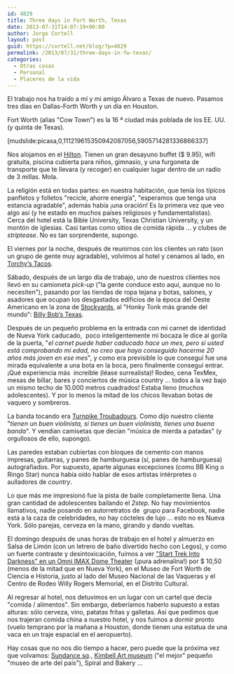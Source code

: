 ```yaml
---
id: 4829
title: Three days in Fort Worth, Texas
date: 2013-07-31T14:07:19+00:00
author: Jorge Cortell
layout: post
guid: https://cortell.net/blog/?p=4829
permalink: /2013/07/31/three-days-in-fw-texas/
categories:
  - Otras cosas
  - Personal
  - Placeres de la vida
---
```

El trabajo nos ha traído a mí y mi amigo Álvaro a Texas de nuevo. Pasamos tres días en Dallas-Forth Worth y un día en Houston.

Fort Worth (alias "Cow Town") es la 16 ª ciudad más poblada de los EE. UU. (y quinta de Texas).

[mudslide:picasa,0,111219615350942087056,5905714281336866337]

Nos alojamos en el <a title="https://hiltongardeninn3.hilton.com/en/hotels/texas/hilton-garden-inn-fort-worth-medical-center-FTWMDGI/index.html" href="https://hiltongardeninn3.hilton.com/en/hotels/texas/hilton-garden-inn-fort-worth-medical-center-FTWMDGI/index.html" target="_blank">Hilton</a>. Tienen un gran desayuno buffet ($ 9.95), wifi gratuita, piscina cubierta para niños, gimnasio, y una furgoneta de transporte que te llevara (y recoger) en cualquier lugar dentro de un radio de 3 millas. Mola.

La religión está en todas partes: en nuestra habitación, que tenía los típicos panfletos y folletos "recicle, ahorre energía", "esperamos que tenga una estancia agradable", además había ¡una oración! Es la primera vez que veo algo así (y he estado en muchos países religiosos y fundamentalistas). Cerca del hotel está la Bible University, Texas Christian University, y un montón de iglesias. Casi tantas como sitios de comida rápida ... y clubes de _striptease_. No es tan sorprendente, supongo.

El viernes por la noche, después de reunirnos con los clientes un rato (son un grupo de gente muy agradable), volvimos al hotel y cenamos al lado, en <a title="https://www.torchystacos.com/locations/fort-worth/" href="https://www.torchystacos.com/locations/fort-worth/" target="_blank">Torchy‘s Tacos</a>.

Sábado, después de un largo día de trabajo, uno de nuestros clientes nos llevó en su camioneta _pick-up_ ("la gente conduce esto aquí, aunque no lo necesiten"), pasando por las tiendas de ropa tejana y botas, salones, y asadores que ocupan los desgastados edificios de la época del Oeste Americano en la zona de <a title="https://www.fortworthstockyards.org" href="https://www.fortworthstockyards.org" target="_blank">Stockyards</a>, al "Honky Tonk más grande del mundo": <a title="https://billybobstexas.com" href="https://billybobstexas.com" target="_blank">Billy Bob‘s Texas</a>.

Después de un pequeño problema en la entrada con mi carnet de identidad de Nueva York caducado,  poco inteligentemente mi bocaza le dice al gorila de la puerta, "_el carnet puede haber caducado hace un mes, pero si usted está comprobando mi edad, no creo que haya conseguido hacerme 20 años más joven en ese mes_", y como era previsible lo que conseguí fue una mirada equivalente a una bota en la boca, pero finalmente conseguí entrar. ¡Qué experiencia más  increíble (léase surrealista)! Rodeo, cena TexMex, mesas de billar, bares y conciertos de música country ... todos a la vez bajo un mismo techo de 10.000 metros cuadrados! Estaba lleno (muchos adolescentes). Y por lo menos la mitad de los chicos llevaban botas de vaquero y sombreros.

La banda tocando era <a title="https://www.turnpiketroubadours.com" href="https://www.turnpiketroubadours.com" target="_blank">Turnpike Troubadours</a>. Como dijo nuestro cliente "_tienen un buen violinista, si tienes un buen violinista, tienes una buena banda_". Y vendían camisetas que decían "música de mierda a patadas" (y orgullosos de ello, supongo).

Las paredes estaban cubiertas con bloques de cemento con manos impresas, guitarras, y panes de hamburguesa (sí, panes de hamburguesa) autografiados. Por supuesto, aparte algunas excepciones (como BB King o Ringo Star) nunca había oído hablar de esos artistas intérpretes o aulladores de _country_.

Lo que más me impresionó fue la pista de baile completamente llena. Una gran cantidad de adolescentes bailando el _2step_. No hay movimientos llamativos, nadie posando en autorretratos de  grupo para Facebook, nadie está a la caza de celebridades, no hay cócteles de lujo ... esto no es Nueva York. Sólo parejas, cerveza en la mano, girando y dando vueltas.

El domingo después de unas horas de trabajo en el hotel y almuerzo en Salsa de Limón (con un letrero de baño divertido hecho con Legos), y como un fuerte contraste y desintoxicación, fuimos a ver <a title="https://www.fwmuseum.org/star-trek-darkness" href="https://www.fwmuseum.org/star-trek-darkness" target="_blank">"Start Trek Into Darkness" en un Omni IMAX Dome Theater</a> (¡pura adrenalina!) por $ 10,50 (menos de la mitad que en Nueva York), en el Museo de Fort Worth de Ciencia e Historia, justo al lado del Museo Nacional de las Vaqueras y el Centro de Rodeo Willy Rogers Memorial, en el Distrito Cultural.

Al regresar al hotel, nos detuvimos en un lugar con un cartel que decía "comida / alimentos". Sin embargo, deberíamos haberlo supuesto a estas alturas: sólo cerveza, vino, patatas fritas y galletas. Así que pedimos que nos trajeran comida china a nuestro hotel, y nos fuimos a dormir pronto (vuelo temprano por la mañana a Houston, donde tienen una estatua de una vaca en un traje espacial en el aeropuerto).

Hay cosas que no nos dio tiempo a hacer, pero puede que la próxima vez que volvamos: <a title="https://www.sundancesquare.com" href="https://www.sundancesquare.com" target="_blank">Sundance sq</a>., <a title="https://www.kimbellart.org" href="https://www.kimbellart.org" target="_blank">Kimbell Art museum</a> ("el mejor" pequeño "museo de arte del país"), Spiral and Bakery ...